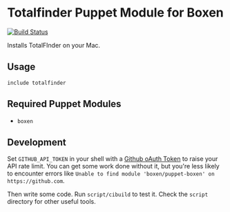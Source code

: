 # Totalfinder Puppet Module for Boxen

[![Build Status](https://travis-ci.org/neotag/puppet-totalfinder.png?branch=master)](https://travis-ci.org/neotag/puppet-totalfinder)

Installs TotalFInder on your Mac.

## Usage

```puppet
include totalfinder
```

## Required Puppet Modules

* `boxen`

## Development

Set `GITHUB_API_TOKEN` in your shell with a [Github oAuth Token](https://help.github.com/articles/creating-an-oauth-token-for-command-line-use) to raise your API rate limit. You can get some work done without it, but you're less likely to encounter errors like `Unable to find module 'boxen/puppet-boxen' on https://github.com`.

Then write some code. Run `script/cibuild` to test it. Check the `script`
directory for other useful tools.
